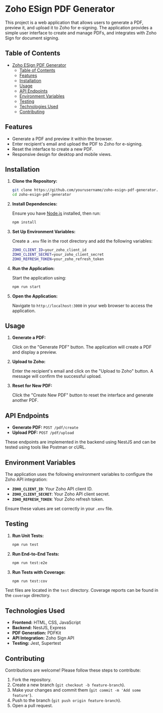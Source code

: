 # Zoho ESign PDF Generator

This project is a web application that allows users to generate a PDF, preview it, and upload it to Zoho for e-signing. The application provides a simple user interface to create and manage PDFs, and integrates with Zoho Sign for document signing.

## Table of Contents

- [Zoho ESign PDF Generator](#zoho-esign-pdf-generator)
  - [Table of Contents](#table-of-contents)
  - [Features](#features)
  - [Installation](#installation)
  - [Usage](#usage)
  - [API Endpoints](#api-endpoints)
  - [Environment Variables](#environment-variables)
  - [Testing](#testing)
  - [Technologies Used](#technologies-used)
  - [Contributing](#contributing)

## Features

- Generate a PDF and preview it within the browser.
- Enter recipient's email and upload the PDF to Zoho for e-signing.
- Reset the interface to create a new PDF.
- Responsive design for desktop and mobile views.

## Installation

1. **Clone the Repository:**

   ```bash
   git clone https://github.com/yourusername/zoho-esign-pdf-generator.git
   cd zoho-esign-pdf-generator
   ```

2. **Install Dependencies:**

   Ensure you have [Node.js](https://nodejs.org/) installed, then run:

   ```bash
   npm install
   ```

3. **Set Up Environment Variables:**

   Create a `.env` file in the root directory and add the following variables:

   ```bash
   ZOHO_CLIENT_ID=your_zoho_client_id
   ZOHO_CLIENT_SECRET=your_zoho_client_secret
   ZOHO_REFRESH_TOKEN=your_zoho_refresh_token
   ```

4. **Run the Application:**

   Start the application using:

   ```bash
   npm run start
   ```

5. **Open the Application:**

   Navigate to `http://localhost:3000` in your web browser to access the application.

## Usage

1. **Generate a PDF:**

   Click on the "Generate PDF" button. The application will create a PDF and display a preview.

2. **Upload to Zoho:**

   Enter the recipient's email and click on the "Upload to Zoho" button. A message will confirm the successful upload.

3. **Reset for New PDF:**

   Click the "Create New PDF" button to reset the interface and generate another PDF.

## API Endpoints

- **Generate PDF:** `POST /pdf/create`
- **Upload PDF:** `POST /pdf/upload`

These endpoints are implemented in the backend using NestJS and can be tested using tools like Postman or cURL.

## Environment Variables

The application uses the following environment variables to configure the Zoho API integration:

- **`ZOHO_CLIENT_ID`**: Your Zoho API client ID.
- **`ZOHO_CLIENT_SECRET`**: Your Zoho API client secret.
- **`ZOHO_REFRESH_TOKEN`**: Your Zoho refresh token.

Ensure these values are set correctly in your `.env` file.

## Testing

1. **Run Unit Tests:**

   ```bash
   npm run test
   ```

2. **Run End-to-End Tests:**

   ```bash
   npm run test:e2e
   ```

3. **Run Tests with Coverage:**

   ```bash
   npm run test:cov
   ```

Test files are located in the `test` directory. Coverage reports can be found in the `coverage` directory.

## Technologies Used

- **Frontend:** HTML, CSS, JavaScript
- **Backend:** NestJS, Express
- **PDF Generation:** PDFKit
- **API Integration:** Zoho Sign API
- **Testing:** Jest, Supertest

## Contributing

Contributions are welcome! Please follow these steps to contribute:

1. Fork the repository.
2. Create a new branch (`git checkout -b feature-branch`).
3. Make your changes and commit them (`git commit -m 'Add some feature'`).
4. Push to the branch (`git push origin feature-branch`).
5. Open a pull request.
